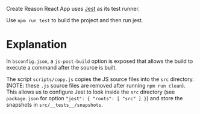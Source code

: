 Create Reason React App uses [Jest](https://facebook.github.io/jest/) as its test runner.

Use `npm run test` to build the project and then run jest.

# Explanation

In `bsconfig.json`, a `js-post-build` option is exposed that allows the build to execute a command after the source is built. 

The script `scripts/copy.js` copies the JS source files into the `src` directory. (NOTE: these `.js` source files are removed after running `npm run clean`). This allows us to configure Jest to look inside the `src` directory  (see `package.json` for option `"jest": { "roots": [ "src" ] }`) and store the snapshots in `src/__tests__/snapshots`.
